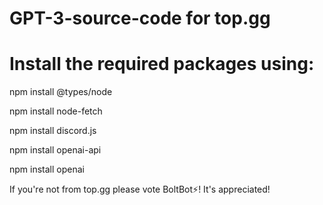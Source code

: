 # GPT-3-source-code for top.gg

# Install the required packages using:

npm install @types/node

npm install node-fetch

npm install discord.js

npm install openai-api

npm install openai

If you're not from top.gg please vote BoltBot⚡! It's appreciated! 
